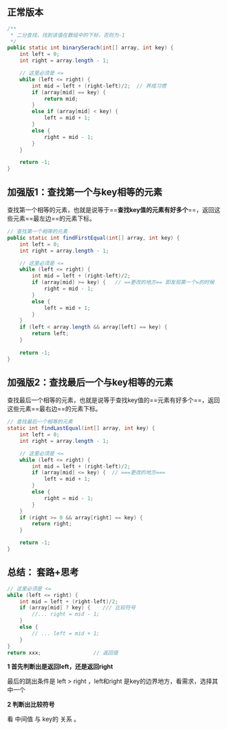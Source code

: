 ## 正常版本

```java
/**
 * 二分查找，找到该值在数组中的下标，否则为-1
 */
public static int binarySerach(int[] array, int key) {
    int left = 0;
    int right = array.length - 1;

    // 这里必须是 <=
    while (left <= right) {
        int mid = left + (right-left)/2;  // 养成习惯
        if (array[mid] == key) {
            return mid;
        }
        else if (array[mid] < key) {
            left = mid + 1;
        }
        else {
            right = mid - 1;
        }
    }

    return -1;
}
```

## 加强版1：查找第一个与key相等的元素

查找第一个相等的元素，也就是说等于==**查找key值的元素有好多个**==，返回这些元素==最左边==的元素下标。

```java
// 查找第一个相等的元素
public static int findFirstEqual(int[] array, int key) {
    int left = 0;
    int right = array.length - 1;

    // 这里必须是 <=
    while (left <= right) {
        int mid = left + (right-left)/2;
        if (array[mid] >= key) {   // ==更改的地方== 即发现第一个=的时候
            right = mid - 1;
        }
        else {
            left = mid + 1;
        }
    }
    if (left < array.length && array[left] == key) {
        return left;
    }
    
    return -1;
}
```

## 加强版2：查找最后一个与key相等的元素

查找最后一个相等的元素，也就是说等于查找key值的==元素有好多个==，返回这些元素==最右边==的元素下标。

```java
// 查找最后一个相等的元素
static int findLastEqual(int[] array, int key) {
    int left = 0;
    int right = array.length - 1;

    // 这里必须是 <=
    while (left <= right) {
        int mid = left + (right-left)/2;
        if (array[mid] <= key) {  // ===更改的地方===
            left = mid + 1;
        }
        else {
            right = mid - 1;
        }
    }
    if (right >= 0 && array[right] == key) {
        return right;
    }

    return -1;
}
```

## 总结： 套路+思考

```java
// 这里必须是 <=
while (left <= right) {
    int mid = left + (right-left)/2;
    if (array[mid] ? key) {    /// 比较符号
        //... right = mid - 1;
    }
    else {
        // ... left = mid + 1;
    }
}
return xxx;				 	// 返回值
```

**1 首先判断出是返回left，还是返回right**

最后的跳出条件是  left > right  ，left和right 是key的边界地方，看需求，选择其中一个

**2 判断出比较符号**

看 中间值 与 key的 关系  。